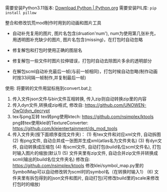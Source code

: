 需要安装Python3.11版本: [Download Python | Python.org](https://www.python.org/downloads/)
需要安装PIL库: `pip install pillow`



整合和修改饥荒mod制作时用到的动画和图片工具

- 自动补充复用的图片, 图片名包含(druation'num'), num为使用第几张补充，用透明图补充缺少的图片, 图片名包含(missing)，在打包时自动忽略

- 修复解包和打包时使用正确的图层名

- 修复解包一些文件时图片拉伸错误，打包时自动去除图片多余的透明部分

- 在解包scml自动补充最后一帧(与前一帧相同)，打包时候自动忽略(制作动画时按33间隔一帧制作,并复制最后一帧)

  

使用: 将要转的文件用鼠标拖到convert.bat上
1. 传入文件json文件与bin文件互相转换, 传入zip则自动转换zip里的内容
2. 传入dyn文件,转换成zip格式, 修改自: https://github.com/UNOWEN-OwO/dyn_decrypt
3. tex与png互转
   tex转png使用ktech: https://github.com/nsimplex/ktools
   png转tex使用klei的TextureConverter: https://github.com/kleientertainment/ds_mod_tools
5. 传入文件夹(按下面顺序查找文件夹)：
    (1) 有tex文件和对应xml文件, 自动拆图
    (2) 有png文件, 自动合并成一张图并生成xml(atlas名为文件夹名)
    (3) 有dyn文件, 自动转换成压缩包
    (4) 有scml文件, 自动打包(build名位scml文件名), 打包时输入图片的缩放(默认1)
    (5) 文件夹里有zip文件, 自动合并zip文件并转换成scml(输出的build名位文件夹名) 修改自: https://github.com/nsimplex/ktools
            修改klei/symbol_map.py里的SymbolMap可以自动修改转为scml时的symbol名（在转换时输入1）
    (6) 文件夹里有拆包得到的json文件和图片, 自动打包(可修改build里的scale来修改打包时的缩放)
